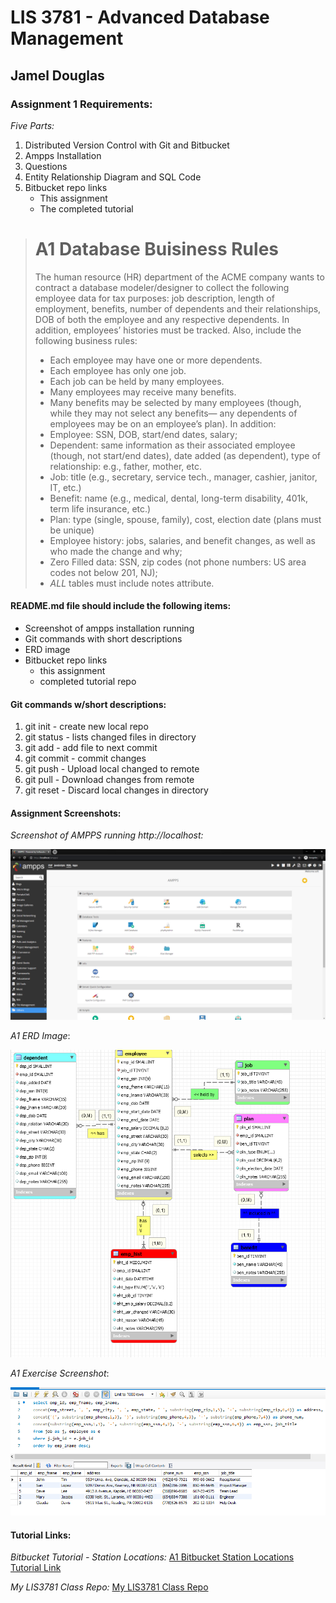 # LIS 3781 - Advanced Database Management

## Jamel Douglas

### Assignment 1 Requirements:

*Five Parts:*

1. Distributed Version Control with Git and Bitbucket
2. Ampps Installation
3. Questions
4. Entity Relationship Diagram and SQL Code
5. Bitbucket repo links
    - This assignment
    - The completed tutorial

> # A1 Database Buisiness Rules
> 
> The human resource (HR) department of the ACME company wants to contract a database
modeler/designer to collect the following employee data for tax purposes: job description, length of
employment, benefits, number of dependents and their relationships, DOB of both the employee and any
respective dependents. In addition, employees’ histories must be tracked. Also, include the following
business rules:
> * Each employee may have one or more dependents.
> * Each employee has only one job.
> * Each job can be held by many employees.
> * Many employees may receive many benefits.
> * Many benefits may be selected by many employees (though, while they may not select any benefits—
any dependents of employees may be on an employee’s plan).
> In addition:
> * Employee: SSN, DOB, start/end dates, salary;
> * Dependent: same information as their associated employee (though, not start/end dates), date added
(as dependent), type of relationship: e.g., father, mother, etc.
> * Job: title (e.g., secretary, service tech., manager, cashier, janitor, IT, etc.)
> * Benefit: name (e.g., medical, dental, long-term disability, 401k, term life insurance, etc.)
> * Plan: type (single, spouse, family), cost, election date (plans must be unique)
> * Employee history: jobs, salaries, and benefit changes, as well as who made the change and why;
> * Zero Filled data: SSN, zip codes (not phone numbers: US area codes not below 201, NJ);
> * *ALL* tables must include notes attribute.


#### README.md file should include the following items:

* Screenshot of ampps installation running
* Git commands with short descriptions
* ERD image
* Bitbucket repo links
    - this assignment
    - completed tutorial repo

#### Git commands w/short descriptions:

1. git init - create new local repo
2. git status - lists changed files in directory
3. git add - add file to next commit
4. git commit - commit changes
5. git push - Upload local changed to remote
6. git pull - Download changes from remote
7. git reset - Discard local changes in directory

#### Assignment Screenshots:

*Screenshot of AMPPS running http://localhost:*

![AMPPS Installation Screenshot](img/ampps.png)

*A1 ERD Image*:

![A1 ERD Image](img/erd.png)

*A1 Exercise Screenshot*:

![A1 Exercise Screenshot](img/ex.png)

#### Tutorial Links:

*Bitbucket Tutorial - Station Locations:*
[A1 Bitbucket Station Locations Tutorial Link](https://bitbucket.org/jed18c/bitbucketstationlocations/ "Bitbucket Station Locations")

*My LIS3781 Class Repo:*
[My LIS3781 Class Repo](https://bitbucket.org/jed18c/lis3781/ "My LIS3781 Class Repo")
